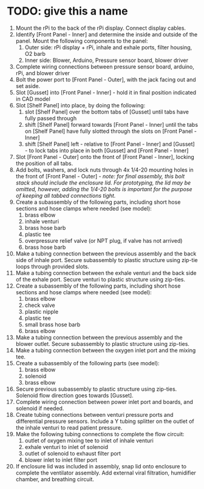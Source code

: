 # TODO: give this a name

1. Mount the rPi to the back of the rPi display. Connect display cables.
2. Identify [Front Panel - Inner] and determine the inside and outside of the panel. Mount the following components to the panel:  
    1. Outer side: rPi display + rPi, inhale and exhale ports, filter housing, O2 barb
    2. Inner side: Blower, Arduino, Pressure sensor board, blower driver
3. Complete wiring connections between pressure sensor board, arduino, rPi, and blower driver
4. Bolt the power port to [Front Panel - Outer], with the jack facing out and set aside.
5. Slot [Gusset] into [Front Panel - Inner] - hold it in final position indicated in CAD model
6. Slot [Shelf Panel] into place, by doing the following:  
    1. slot [Shelf Panel] over the bottom tabs of [Gusset] until tabs have fully passed through
    2. shift [Shelf Panel] forward towards [Front Panel - Inner] until the tabs on [Shelf Panel] have fully slotted through the slots on [Front Panel - Inner]
    3. shift [Shelf Panel] left - relative to [Front Panel - Inner] and [Gusset] - to lock tabs into place in both [Gusset] and [Front Panel - Inner]
7. Slot [Front Panel - Outer] onto the front of [Front Panel - Inner], locking the position of all tabs.
8. Add bolts, washers, and lock nuts through 4x 1/4-20 mounting holes in the front of [Front Panel - Outer] - _note: for final assembly, this bolt stack should include the enclosure lid. For prototyping, the lid may be omitted, however, adding the 1/4-20 bolts is important for the purpose of keeping all tabbed connections tight._
9. Create a subassembly of the following parts, including short hose sections and hose clamps where needed (see model):
    1. brass elbow
    2. inhale venturi
    3. brass hose barb
    4. plastic tee
    5. overpressure relief valve (or NPT plug, if valve has not arrived)
    6. brass hose barb
10. Make a tubing connection between the previous assembly and the back side of inhale port. Secure subassembly to plastic structure using zip-tie loops through provided slots.
11. Make a tubing connection between the exhale venturi and the back side of the exhale port. Secure venturi to plastic structure using zip-ties.
12. Create a subassembly of the following parts, including short hose sections and hose clamps where needed (see model):
    1. brass elbow
    2. check valve
    3. plastic nipple
    4. plastic tee
    5. small brass hose barb
    6. brass elbow
13. Make a tubing connection between the previous assembly and the blower outlet. Secure subassembly to plastic structure using zip-ties.
14. Make a tubing connection between the oxygen inlet port and the mixing tee.
15. Create a subassembly of the following parts (see model):
    1. brass elbow
    2. solenoid
    3. brass elbow
16. Secure previous subassembly to plastic structure using zip-ties. Solenoid flow direction goes towards [Gusset].
17. Complete wiring connection between power inlet port and boards, and solenoid if needed.
18. Create tubing connections between venturi pressure ports and differential pressure sensors. Include a Y tubing splitter on the outlet of the inhale venturi to read patient pressure.
19. Make the following tubing connections to complete the flow circuit:
    1. outlet of oxygen mixing tee to inlet of inhale venturi
    2. exhale venturi to inlet of solenoid
    3. outlet of solenoid to exhaust filter port
    4. blower inlet to inlet filter port
20. If enclosure lid was included in assembly, snap lid onto enclosure to complete the ventilator assembly. Add external viral filtration, humidifier chamber, and breathing circuit.